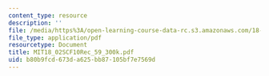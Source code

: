 ```yaml
---
content_type: resource
description: ''
file: /media/https%3A/open-learning-course-data-rc.s3.amazonaws.com/18-02sc-multivariable-calculus-fall-2010/b80b9fcd673da625bb87105bf7e7569d_MIT18_02SCF10Rec_59_300k.pdf
file_type: application/pdf
resourcetype: Document
title: MIT18_02SCF10Rec_59_300k.pdf
uid: b80b9fcd-673d-a625-bb87-105bf7e7569d
---
```

